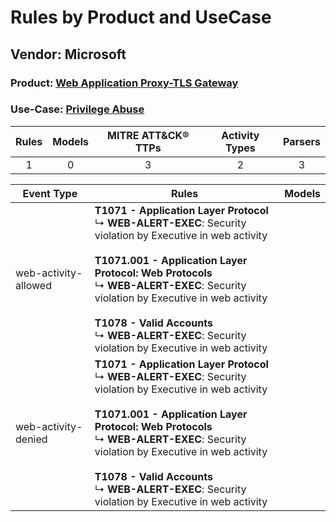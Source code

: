 Rules by Product and UseCase
============================
Vendor: Microsoft
-----------------
### Product: [Web Application Proxy-TLS Gateway](../ds_microsoft_web_application_proxy-tls_gateway.md)
### Use-Case: [Privilege Abuse](../../../../UseCases/uc_privilege_abuse.md)

| Rules | Models | MITRE ATT&CK® TTPs | Activity Types | Parsers |
|:-----:|:------:|:------------------:|:--------------:|:-------:|
|   1   |   0    |         3          |       2        |    3    |

| Event Type    | Rules    | Models |
| ---- | ---- | ------ |
| web-activity-allowed | <b>T1071 - Application Layer Protocol</b><br> ↳ <b>WEB-ALERT-EXEC</b>: Security violation by Executive in web activity<br><br><b>T1071.001 - Application Layer Protocol: Web Protocols</b><br> ↳ <b>WEB-ALERT-EXEC</b>: Security violation by Executive in web activity<br><br><b>T1078 - Valid Accounts</b><br> ↳ <b>WEB-ALERT-EXEC</b>: Security violation by Executive in web activity |        |
| web-activity-denied  | <b>T1071 - Application Layer Protocol</b><br> ↳ <b>WEB-ALERT-EXEC</b>: Security violation by Executive in web activity<br><br><b>T1071.001 - Application Layer Protocol: Web Protocols</b><br> ↳ <b>WEB-ALERT-EXEC</b>: Security violation by Executive in web activity<br><br><b>T1078 - Valid Accounts</b><br> ↳ <b>WEB-ALERT-EXEC</b>: Security violation by Executive in web activity |        |
